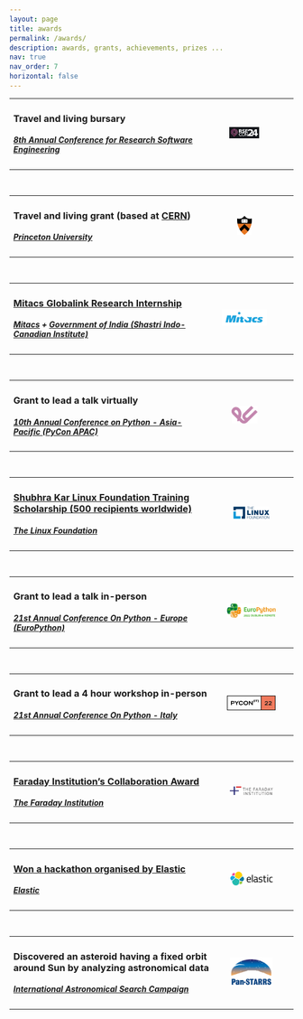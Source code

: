 ```yaml
---
layout: page
title: awards
permalink: /awards/
description: awards, grants, achievements, prizes ...
nav: true
nav_order: 7
horizontal: false
---
```


<table>
  <colgroup>
       <col span="1" style="width: 70%;">
       <col span="1" style="width: 30%;">
  </colgroup>
  <tr>
    <td>
      <h3>Travel and living bursary</h3>
      <h5><a href="https://rsecon24.society-rse.org">8th Annual Conference for Research Software Engineering</a></h5>
    </td>
    <td style="text-align: center"><img style="float: middle; width:40%" src="../assets/img/rse-con-logo.png"></td>
    <td></td>
  </tr>
</table>

<br>

<table>
  <colgroup>
       <col span="1" style="width: 70%;">
       <col span="1" style="width: 30%;">
  </colgroup>
  <tr>
    <td>
      <h3>Travel and living grant (based at <a href="https://home.cern">CERN</a>)</h3>
      <h5><a href="https://www.princeton.edu">Princeton University</a></h5>
    </td>
    <td style="text-align: center"><img style="float: middle; width:20%" src="../assets/img/princeton-logo.png"></td>
    <td></td>
  </tr>
</table>

<br>

<table>
  <colgroup>
       <col span="1" style="width: 70%;">
       <col span="1" style="width: 30%;">
  </colgroup>
  <tr>
    <td>
      <h3><a href="https://www.mitacs.ca/en/programs/globalink/globalink-research-internship">Mitacs Globalink Research Internship</a></h3>
      <h5><a href="https://www.mitacs.ca/en#/">Mitacs</a> + <a href="http://www.shastriinstitute.org">Government of India (Shastri Indo-Canadian Institute)</a></h5>
    </td>
    <td style="text-align: center"><img style="float: middle; width:60%" src="../assets/img/mitacs-logo.jpg"></td>
    <td></td>
  </tr>
</table>

<br>

<table>
  <colgroup>
       <col span="1" style="width: 70%;">
       <col span="1" style="width: 30%;">
  </colgroup>
  <tr>
    <td>
      <h3>Grant to lead a talk virtually</h3>
      <h5><a href="https://tw.pycon.org/2022">10th Annual Conference on Python - Asia-Pacific (PyCon APAC)</a></h5>
    </td>
    <td style="text-align: center"><img style="float: middle; width:35%" src="../assets/img/pyconapac-logo.svg"></td>
    <td></td>
  </tr>
</table>

<br>

<table>
  <colgroup>
       <col span="1" style="width: 75%;">
       <col span="1" style="width: 25%;">
  </colgroup>
  <tr>
    <td>
      <h3><a href="https://www.linuxfoundation.org/about/lift-scholarships" target="_blank">Shubhra Kar Linux Foundation Training Scholarship (500 recipients worldwide)</a></h3>
      <h5><a href="https://www.linuxfoundation.org">The Linux Foundation</a></h5>
    </td>
    <td style="text-align: center"><img style="float: middle; width:60%" src="../assets/img/linux-foundation-logo.png"></td>
    <td></td>
  </tr>
</table>

<br>

<table>
  <colgroup>
       <col span="1" style="width: 75%;">
       <col span="1" style="width: 25%;">
  </colgroup>
  <tr>
    <td>
        <h3>Grant to lead a talk in-person</h3>
      <h5><a href="https://ep2022.europython.eu/">21st Annual Conference On Python - Europe (EuroPython)</a></h5>
    </td>
    <td style="text-align: center"><img style="float: middle; width:80%" src="../assets/img/europython-logo.png"></td>
    <td></td>
  </tr>
</table>

<br>

<table>
  <colgroup>
       <col span="1" style="width: 75%;">
       <col span="1" style="width: 25%;">
  </colgroup>
  <tr>
    <td>
        <h3>Grant to lead a 4 hour workshop in-person</h3>
      <h5><a href="https://pycon.it/en/">21st Annual Conference On Python - Italy</a></h5>
    </td>
    <td style="text-align: center"><img style="float: middle; width:80%" src="../assets/img/pycon-it-logo.png"></td>
    <td></td>
  </tr>
</table>

<br>

<table>
  <colgroup>
       <col span="1" style="width: 75%;">
       <col span="1" style="width: 25%;">
  </colgroup>
  <tr>
    <td>
      <h3><a href="https://www.faraday.ac.uk/awards-winners-2021" target="_blank">Faraday Institution’s Collaboration Award</a></h3>
      <h5><a href="https://www.faraday.ac.uk">The Faraday Institution</a></h5>
    </td>
    <td style="text-align: center"><img style="float: middle; width:70%" src="../assets/img/faraday-logo.png"></td>
    <td></td>
  </tr>
</table>

<br>

<table>
  <colgroup>
       <col span="1" style="width: 75%;">
       <col span="1" style="width: 25%;">
  </colgroup>
  <tr>
    <td>
      <h3><a href="https://devpost.com/software/memetastic" target="_blank">Won a hackathon organised by Elastic</a></h3>
      <h5><a href="https://www.elastic.co">Elastic</a></h5>
    </td>
    <td style="text-align: center"><img style="float: middle; width:70%" src="../assets/img/elastic-logo.png"></td>
    <td></td>
  </tr>
</table>

<br>

<table>
  <colgroup>
       <col span="1" style="width: 75%;">
       <col span="1" style="width: 25%;">
  </colgroup>
  <tr>
    <td>
      <h3>Discovered an asteroid having a fixed orbit around Sun by analyzing astronomical data</h3>
      <h5><a href="http://iasc.cosmosearch.org">International Astronomical Search Campaign</a></h5>
    </td>
    <td style="text-align: center"><img style="float: middle; width:70%" src="../assets/img/pan-starrs-logo.png"></td>
    <td></td>
  </tr>
</table>
